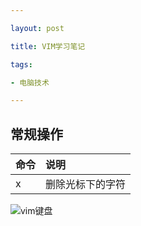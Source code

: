 ```yaml
---

layout: post

title: VIM学习笔记

tags:

- 电脑技术

---
```


## 常规操作

|命令|说明|
|:---|:---|
|x|删除光标下的字符|


![vim键盘]({{"/media/vim.jpg"|absolute_url}})



